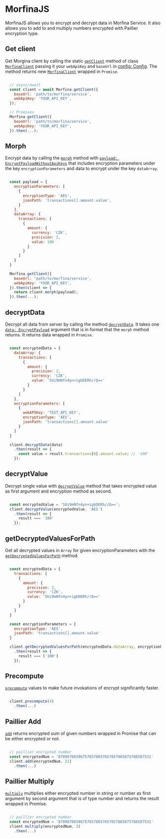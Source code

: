 # MorfinaJS

MorfinaJS allows you to encrypt and decrypt data in Morfina Service. It also allows you to add to and multiply numbers encrypted with Paillier encryption type.

## Get client

Get Morgina client by calling the static [`getClient`](../src/Client.ts) method of class [`MorfinaClient`](../src/Client.ts) passing it your `webApiKey` and `baseUrl` in [config: Config](../src/model.ts). The method returns new [`MorfinaClient`](../src/Client.ts) wrapped in `Promise`.

```js

  // async/await
  const client = await Morfina.getClient({
    baseUrl: 'path/to/morfina/service',
    webApiKey: 'YOUR_API_KEY',
  });

  // Promises
  Morfina.getClient({
    baseUrl: 'path/to/morfina/service',
    webApiKey: 'YOUR_API_KEY',
  }).then(...);

```

## Morph

Encrypt data by calling the [`morph`](../src/Client.ts) method with [`payload: EncryptPayloadWithoutApiKeys`](../src/model.ts) that includes encryption parameters under the key `encryptionParameters` and data to encrypt under the key `dataArray`.

```js

  const payload = {
    encryptionParameters: [
      {
        encryptionType: 'AES',
        jsonPath: 'transactions[].amount.value',
      }
    ],
    dataArray: {
      transactions: [
        {
          amount: {
            currency: 'CZK',
            precision: 2,
            value: 100
          }
        }
      ]
    }
  }

  Morfina.getClient({
    baseUrl: 'path/to/morfina/service',
    webApiKey: 'YOUR_API_KEY',
  }).then(client => {
    return client.morph(payload);
  }).then(...);

```

## decryptData

Decrypt all data from server by calling the method [`decryptData`](../src/Client.ts). It takes one [`data: EncryptPayload`](../src/model.ts) argument that is in format that the `morph` method returns. It returns data wrapped in `Promise`.

```js

  const encryptedData = {
    dataArray: {
      transactions: [
        {
          amount: {
            precision: 2,
            currency: 'CZK',
            value: '5Ui9mNfn4yn+igbDERh//Q=='
          }
        }
      ]
    },
    encryptionParameters: [
      {
        webAPIKey: 'TEST_API_KEY',
        encryptionType: 'AES',
        jsonPath: 'transactions[].amount.value'
      }
    ]
  }

  client.decryptData(data)
    .then(result => {
      const value = result.transactions[0].amount.value; // '100'
    });

```

## decryptValue

Decrypt single value with [`decryptValue`](../src/Client.ts) method that takes encrypted value as first argument and encryption method as second.

```js

  const encryptedValue = '5Ui9mNfn4yn+igbDERh//Q==';
  client.decryptValue(encryptedValue, 'AES')
    .then(result => {
      result === '100'
    });

```

## getDecryptedValuesForPath

Get all decrypted values in `Array` for given encryptionParameters with the [`getDecryptedValuesForPath`](../src/Client.ts) method. 

```js

  const encryptedData = {
    transactions: [
      {
        amount: {
          precision: 2,
          currency: 'CZK',
          value: '5Ui9mNfn4yn+igbDERh//Q=='
        }
      }
    ]
  }

  const encryptionParameters = {
    encryptionType: 'AES',
    jsonPath: 'transactions[].amount.value'
  }

  client.getDecryptedValuesForPath(encryptedData.dataArray, encryptionParameters)
    .then(result => {
      result === ['100']
    });

```

## Precompute

[`precompute`](../src/Client.ts) values to make future invokations of encrypt significantly faster.

```js

  client.precompute(4)
    .then(...)

```

## Paillier Add

[`add`](../src/Client.ts) returns encrypted sum of given numbers wrapped in Promise that can be either encrypted or not.

```js

  // paillier encrypted number
  const encryptedNum = '878967865867576578657657657865875786587531'
  client.add(encryptedNum, 21)
    .then(...)


```

## Paillier Multiply

[`multiply`](../src/Client.ts) multiplies either encrypted number in string or number as first argument by second argument that is of type number and returns the result wrapped in Promise.

```js

  // paillier encrypted number
  const encryptedNum = '878967865867576578657657657865875786587531'
  client.multiply(encryptedNum, 3)
    .then(...)

```